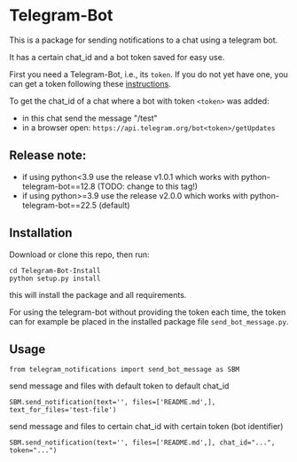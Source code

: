 # Telegram-Bot

This is a package for sending notifications to a chat 
using a telegram bot.

It has a certain chat_id and a bot token saved for easy use.

First you need a Telegram-Bot, i.e., its `token`. If you do not yet have one, you can get a token following these [instructions](https://core.telegram.org/bots/features#creating-a-new-bot).

To get the chat_id of a chat where a bot with token ```<token>``` was added:
- in this chat send the message "/test"
- in a browser open: ```https://api.telegram.org/bot<token>/getUpdates```


## Release note:
- if using python<3.9 use the release v1.0.1 which works with python-telegram-bot==12.8 (TODO: change to this tag!)
- if using python>=3.9 use the release v2.0.0 which works with python-telegram-bot==22.5 (default)


## Installation

Download or clone this repo, then run:
```shell
cd Telegram-Bot-Install
python setup.py install
```
this will install the package and all requirements. 

For using the telegram-bot without providing the token each time, the token can for example be placed in the installed package file `send_bot_message.py`.


## Usage
```
from telegram_notifications import send_bot_message as SBM
```

send message and files with default token to default chat_id
```
SBM.send_notification(text='', files=['README.md',], text_for_files='test-file')
```

send message and files to certain chat_id with certain token (bot identifier)
```
SBM.send_notification(text='', files=['README.md',], chat_id="...", token="...")
```

